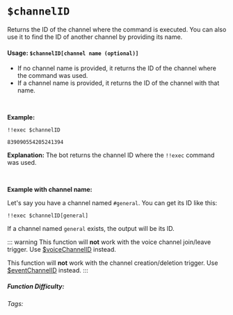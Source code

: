 # `$channelID`

Returns the ID of the channel where the command is executed.  You can also use it to find the ID of another channel by providing its name.

#### Usage: `$channelID[channel name (optional)]`

*   If no channel name is provided, it returns the ID of the channel where the command was used.
*   If a channel name is provided, it returns the ID of the channel with that name.

<br/>

**Example:**

```
!!exec $channelID
```

```
839090554205241394
```

**Explanation:** The bot returns the channel ID where the `!!exec` command was used.

<br/>

**Example with channel name:**

Let's say you have a channel named `#general`.  You can get its ID like this:

```
!!exec $channelID[general]
```

If a channel named `general` exists, the output will be its ID.

::: warning
This function will **not** work with the voice channel join/leave trigger. Use [$voiceChannelID](../Channel/voiceChannelID.md) instead.

This function will **not** work with the channel creation/deletion trigger. Use [$eventChannelID](../Channel/eventChannelID.md) instead.
:::

##### Function Difficulty: <Badge type="tip" text="Easy" vertical="middle" />
###### Tags: <Badge type="tip" text="channel" vertical="middle" /> <Badge type="tip" text="execChannel" vertical="middle" /> <Badge type="tip" text="channelUsed" vertical="middle" /> <Badge type="tip" text="command channel" vertical="middle" />